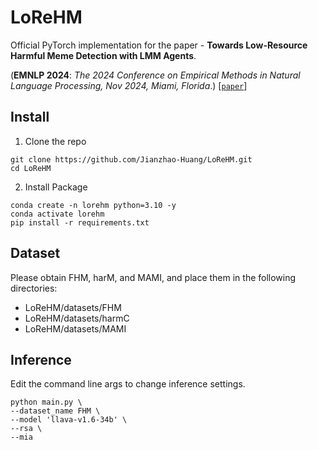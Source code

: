 # LoReHM
Official PyTorch implementation for the paper - **Towards Low-Resource Harmful Meme Detection with LMM Agents**.

(**EMNLP 2024**: *The 2024 Conference on Empirical Methods in Natural Language Processing, Nov 2024, Miami, Florida*.) [[`paper`](https://arxiv.org/pdf/2411.05383)]

## Install

1. Clone the repo
```
git clone https://github.com/Jianzhao-Huang/LoReHM.git
cd LoReHM
```

2. Install Package
```
conda create -n lorehm python=3.10 -y
conda activate lorehm
pip install -r requirements.txt
```

## Dataset

Please obtain FHM, harM, and MAMI, and place them in the following directories: 

- LoReHM/datasets/FHM
- LoReHM/datasets/harmC
- LoReHM/datasets/MAMI

## Inference
Edit the command line args to change inference settings.

```
python main.py \
--dataset_name FHM \
--model 'llava-v1.6-34b' \
--rsa \
--mia
```
